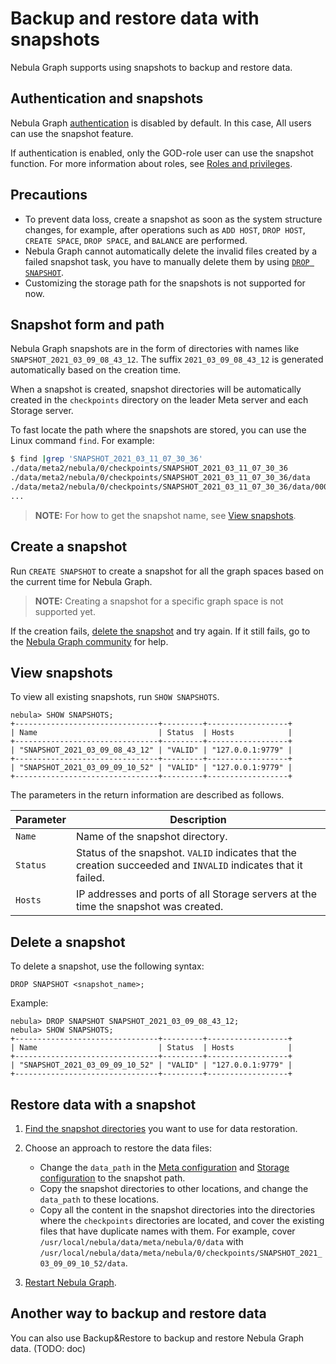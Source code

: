 # Backup and restore data with snapshots

Nebula Graph supports using snapshots to backup and restore data.

## Authentication and snapshots

Nebula Graph [authentication](1.authentication/1.authentication.md) is disabled by default. In this case, All users can use the snapshot feature.

If authentication is enabled, only the GOD-role user can use the snapshot function. For more information about roles, see [Roles and privileges](1.authentication/3.role-list.md).

## Precautions

* To prevent data loss, create a snapshot as soon as the system structure changes, for example, after operations such as `ADD HOST`, `DROP HOST`, `CREATE SPACE`, `DROP SPACE`, and `BALANCE` are performed.
* Nebula Graph cannot automatically delete the invalid files created by a failed snapshot task, you have to manually delete them by using [`DROP SNAPSHOT`](#delete_a_snapshot).
* Customizing the storage path for the snapshots is not supported for now.

## Snapshot form and path

Nebula Graph snapshots are in the form of directories with names like `SNAPSHOT_2021_03_09_08_43_12`. The suffix `2021_03_09_08_43_12` is generated automatically based on the creation time.

When a snapshot is created, snapshot directories will be automatically created in the `checkpoints` directory on the leader Meta server and each Storage server.

To fast locate the path where the snapshots are stored, you can use the Linux command `find`. For example:

```bash
$ find |grep 'SNAPSHOT_2021_03_11_07_30_36'
./data/meta2/nebula/0/checkpoints/SNAPSHOT_2021_03_11_07_30_36
./data/meta2/nebula/0/checkpoints/SNAPSHOT_2021_03_11_07_30_36/data
./data/meta2/nebula/0/checkpoints/SNAPSHOT_2021_03_11_07_30_36/data/000081.sst
...
```

>**NOTE:** For how to get the snapshot name, see [View snapshots](#view_snapshots).

## Create a snapshot

Run `CREATE SNAPSHOT` to create a snapshot for all the graph spaces based on the current time for Nebula Graph.

>**NOTE:** Creating a snapshot for a specific graph space is not supported yet.

If the creation fails, [delete the snapshot](#delete_a_snapshot) and try again. If it still fails, go to the [Nebula Graph community](https://discuss.nebula-graph.io/) for help.

## View snapshots

To view all existing snapshots, run `SHOW SNAPSHOTS`.

```ngql
nebula> SHOW SNAPSHOTS;
+--------------------------------+---------+------------------+
| Name                           | Status  | Hosts            |
+--------------------------------+---------+------------------+
| "SNAPSHOT_2021_03_09_08_43_12" | "VALID" | "127.0.0.1:9779" |
+--------------------------------+---------+------------------+
| "SNAPSHOT_2021_03_09_09_10_52" | "VALID" | "127.0.0.1:9779" |
+--------------------------------+---------+------------------+
```

The parameters in the return information are described as follows.

|Parameter|Description|
|-|-|
|`Name`|Name of the snapshot directory.|
|`Status`|Status of the snapshot. `VALID` indicates that the creation succeeded and `INVALID` indicates that it failed.|
|`Hosts`|IP addresses and ports of all Storage servers at the time the snapshot was created.|

## Delete a snapshot

To delete a snapshot, use the following syntax:

```ngql
DROP SNAPSHOT <snapshot_name>;
```

Example:

```ngql
nebula> DROP SNAPSHOT SNAPSHOT_2021_03_09_08_43_12;
nebula> SHOW SNAPSHOTS;
+--------------------------------+---------+------------------+
| Name                           | Status  | Hosts            |
+--------------------------------+---------+------------------+
| "SNAPSHOT_2021_03_09_09_10_52" | "VALID" | "127.0.0.1:9779" |
+--------------------------------+---------+------------------+
```

## Restore data with a snapshot

1. [Find the snapshot directories](#snapshot_form_and_path) you want to use for data restoration.

2. Choose an approach to restore the data files:
   * Change the `data_path` in the [Meta configuration](../5.configurations-and-logs/1.configurations/2.meta-config.md) and [Storage configuration](../5.configurations-and-logs/1.configurations/2.storage-config.md) to the snapshot path.
   * Copy the snapshot directories to other locations, and change the `data_path` to these locations.
   * Copy all the content in the snapshot directories into the directories where the `checkpoints` directories are located, and cover the existing files that have duplicate names with them. For example, cover `/usr/local/nebula/data/meta/nebula/0/data` with `/usr/local/nebula/data/meta/nebula/0/checkpoints/SNAPSHOT_2021_03_09_09_10_52/data`.

3. [Restart Nebula Graph](../2.quick-start/5.start-stop-service.md).

## Another way to backup and restore data

You can also use Backup&Restore to backup and restore Nebula Graph data. (TODO: doc)
